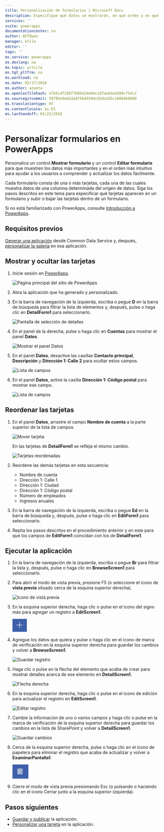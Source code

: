 ```yaml
---
title: Personalización de formularios | Microsoft Docs
description: Especifique qué datos se mostrarán, en qué orden y en qué controles.
services: ''
suite: powerapps
documentationcenter: na
author: AFTOwen
manager: kfile
editor: ''
tags: ''
ms.service: powerapps
ms.devlang: na
ms.topic: article
ms.tgt_pltfrm: na
ms.workload: na
ms.date: 03/17/2018
ms.author: anneta
ms.openlocfilehash: efb5c4f256f7b8bd24eb0c1d7ae64e4389cf54c2
ms.sourcegitcommit: 59785e9e82da8f5bd459dcb5da3d5c18064b0899
ms.translationtype: HT
ms.contentlocale: es-ES
ms.lasthandoff: 03/22/2018
---
```

# <a name="customize-forms-in-powerapps"></a>Personalizar formularios en PowerApps
Personalice un control **Mostrar formulario** y un control **Editar formulario** para que muestren los datos más importantes y en el orden más intuitivo para ayudar a los usuarios a comprender y actualizar los datos fácilmente.

Cada formulario consta de una o más tarjetas, cada una de las cuales muestra datos de una columna determinada del origen de datos. Siga los pasos descritos en este tema para especificar qué tarjetas aparecen en un formulario y subir o bajar las tarjetas dentro de un formulario.

Si no está familiarizado con PowerApps, consulte [Introducción a PowerApps](getting-started.md).

## <a name="prerequisites"></a>Requisitos previos
[Generar una aplicación](data-platform-create-app.md) desde Common Data Service y, después, [personalizar la galería](customize-layout-sharepoint.md) en esa aplicación.

## <a name="show-and-hide-cards"></a>Mostrar y ocultar las tarjetas
1. Inicie sesión en [PowerApps](http://web.powerapps.com).

    ![Página principal del sitio de PowerApps](./media/customize-forms-sharepoint/sign-in.png)


1. Abra la aplicación que ha generado y personalizado.

1. En la barra de navegación de la izquierda, escriba o pegue **D** en la barra de búsqueda para filtrar la lista de elementos y, después, pulse o haga clic en **DetailForm1** para seleccionarlo.

    ![Pantalla de selección de detalles](./media/customize-forms-sharepoint/select-detailform.png)

1. En el panel de la derecha, pulse o haga clic en **Cuentas** para mostrar el panel **Datos**.

    ![Mostrar el panel Datos](./media/customize-forms-sharepoint/show-data-pane.png)

1. En el panel **Datos**, desactive las casillas **Contacto principal**, **Descripción** y **Dirección 1: Calle 2** para ocultar estos campos.

    ![Lista de campos](./media/customize-forms-sharepoint/hide-fields.png)

1.  En el panel **Datos**, active la casilla **Dirección 1: Código postal** para mostrar ese campo.

    ![Lista de campos](./media/customize-forms-sharepoint/show-field.png)

## <a name="reorder-the-cards"></a>Reordenar las tarjetas
1. En el panel **Datos**, arrastre el campo **Nombre de cuenta** a la parte superior de la lista de campos.

    ![Mover tarjeta](./media/customize-forms-sharepoint/move-card.png)

    En las tarjetas de **DetailForm1** se refleja el mismo cambio.

    ![Tarjetas reordenadas](./media/customize-forms-sharepoint/reordered-card.png)

1. Reordene las demás tarjetas en esta secuencia:

    - Nombre de cuenta
    - Dirección 1: Calle 1
    - Dirección 1: Ciudad
    - Dirección 1: Código postal
    - Número de empleados
    - Ingresos anuales

1. En la barra de navegación de la izquierda, escriba o pegue **Ed** en la barra de búsqueda y, después, pulse o haga clic en **EditForm1** para seleccionarlo.

1. Repita los pasos descritos en el procedimiento anterior y en este para que los campos de **EditForm1** coincidan con los de **DetailForm1**.

## <a name="run-the-app"></a>Ejecutar la aplicación
1. En la barra de navegación de la izquierda, escriba o pegue **Br** para filtrar la lista y, después, pulse o haga clic en **BrowseScreen1** para seleccionarlo.

2. Para abrir el modo de vista previa, presione F5 (o seleccione el icono de **vista previa** situado cerca de la esquina superior derecha).

    ![Icono de vista previa](./media/customize-forms-sharepoint/open-preview.png)

3. En la esquina superior derecha, haga clic o pulse en el icono del signo más para agregar un registro a **EditScreen1**.

    ![Agregar registro](./media/customize-forms-sharepoint/add-record.png)

4. Agregue los datos que quiera y pulse o haga clic en el icono de marca de verificación en la esquina superior derecha para guardar los cambios y volver a **BrowseScreen1**.

    ![Guardar registro](./media/customize-forms-sharepoint/save-record.png)

5. Haga clic o pulse en la flecha del elemento que acaba de crear para mostrar detalles acerca de ese elemento en **DetailScreen1**.  

    ![Flecha derecha](./media/customize-forms-sharepoint/right-arrow.png)

6. En la esquina superior derecha, haga clic o pulse en el icono de edición para actualizar el registro en **EditScreen1**.

    ![Editar registro](./media/customize-forms-sharepoint/edit-record.png)

7. Cambie la información de uno o varios campos y haga clic o pulse en la marca de verificación de la esquina superior derecha para guardar los cambios en la lista de SharePoint y volver a **DetailScreen1**.  

    ![Guardar cambios](./media/customize-forms-sharepoint/save-record.png)

8. Cerca de la esquina superior derecha, pulse o haga clic en el icono de papelera para eliminar el registro que acaba de actualizar y volver a **ExaminarPantalla1**.

    ![Eliminar registro](./media/customize-forms-sharepoint/delete-record.png)

9. Cierre el modo de vista previa presionando Esc (o pulsando o haciendo clic en el icono Cerrar junto a la esquina superior izquierda).

## <a name="next-steps"></a>Pasos siguientes
- [Guardar y publicar](save-publish-app.md) la aplicación.
- [Personalizar una tarjeta](customize-card.md) en la aplicación.
